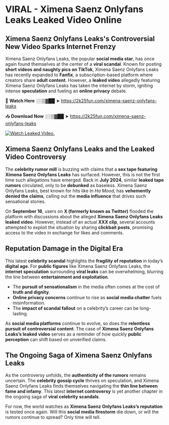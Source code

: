 # VIRAL - Ximena Saenz Onlyfans Leaks Leaked Video Online

## **Ximena Saenz Onlyfans Leaks's Controversial New Video Sparks Internet Frenzy**  

Ximena Saenz Onlyfans Leaks, the popular **social media star**, has once again found themselves at the center of a **viral scandal**. Known for posting **short videos and naughty pics on TikTok**, Ximena Saenz Onlyfans Leaks has recently expanded to **Fanfix**, a subscription-based platform where creators share **adult content**. However, a **leaked video** allegedly featuring Ximena Saenz Onlyfans Leaks has taken the internet by storm, igniting intense **speculation** and fueling an **online privacy** debate.  

🔴 **Watch Here** ░░▒▓██ ➤ https://2k25fun.com/ximena-saenz-onlyfans-leaks  

📥 **Download Now** ░░▒▓██ ➤ https://2k25fun.com/ximena-saenz-onlyfans-leaks  

[![Watch Leaked Video.](https://miro.medium.com/v2/resize:fit:828/format:webp/1*cilzJN44JGOrTw9NJCrNHA.gif "Watch Leaked Video")](https://2k25fun.com/ximena-saenz-onlyfans-leaks)

## **Ximena Saenz Onlyfans Leaks and the Leaked Video Controversy**  

The **celebrity rumor mill** is buzzing with claims that a **sex tape featuring Ximena Saenz Onlyfans Leaks** has surfaced. However, this is not the first time such allegations have emerged. Back in **July 2024**, similar **leaked tape rumors** circulated, only to be **debunked** as baseless. Ximena Saenz Onlyfans Leaks, best known for hits like *In Ha Mood*, has **vehemently denied the claims**, calling out the **media influence** that drives such sensational stories.  

On **September 16**, users on **X (formerly known as Twitter)** flooded the platform with discussions about the alleged **Ximena Saenz Onlyfans Leaks leaked video**. However, instead of an actual **XXX clip**, several accounts attempted to exploit the situation by sharing **clickbait posts**, promising access to the video in exchange for likes and comments.  

## **Reputation Damage in the Digital Era**  

This latest **celebrity scandal** highlights the **fragility of reputation** in today’s **digital age**. For **public figures** like Ximena Saenz Onlyfans Leaks, the **internet speculation** surrounding **viral leaks** can be overwhelming, blurring the line between **entertainment and exploitation**.  

- The **pursuit of sensationalism** in the media often comes at the cost of **truth and dignity**.  
- **Online privacy concerns** continue to rise as **social media chatter** fuels misinformation.  
- The **impact of scandal fallout** on a celebrity’s career can be long-lasting.  

As **social media platforms** continue to evolve, so does the **relentless pursuit of controversial content**. The case of **Ximena Saenz Onlyfans Leaks’s leaked video** serves as a reminder of how quickly **public perception** can shift based on unverified claims.  

## **The Ongoing Saga of Ximena Saenz Onlyfans Leaks**  

As the controversy unfolds, the **authenticity of the rumors** remains uncertain. The **celebrity gossip cycle** thrives on speculation, and Ximena Saenz Onlyfans Leaks finds themselves navigating the **thin line between fame and infamy**. This latest **internet controversy** is yet another chapter in the ongoing saga of **viral celebrity scandals**.  

For now, the world watches as **Ximena Saenz Onlyfans Leaks’s reputation** is tested once again. Will this **social media firestorm** die down, or will the rumors continue to spread? Only time will tell.